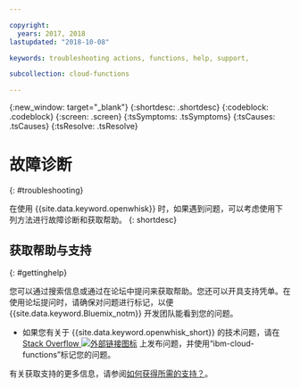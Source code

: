 ```yaml
---

copyright:
  years: 2017, 2018
lastupdated: "2018-10-08"

keywords: troubleshooting actions, functions, help, support, 

subcollection: cloud-functions

---
```


{:new_window: target="_blank"}
{:shortdesc: .shortdesc}
{:codeblock: .codeblock}
{:screen: .screen}
{:tsSymptoms: .tsSymptoms}
{:tsCauses: .tsCauses}
{:tsResolve: .tsResolve}

# 故障诊断
{: #troubleshooting}

在使用 {{site.data.keyword.openwhisk}} 时，如果遇到问题，可以考虑使用下列方法进行故障诊断和获取帮助。
{: shortdesc}


## 获取帮助与支持
{: #gettinghelp}

您可以通过搜索信息或通过在论坛中提问来获取帮助。您还可以开具支持凭单。在使用论坛提问时，请确保对问题进行标记，以便 {{site.data.keyword.Bluemix_notm}} 开发团队能看到您的问题。

  * 如果您有关于 {{site.data.keyword.openwhisk_short}} 的技术问题，请在 [Stack Overflow ![外部链接图标](../icons/launch-glyph.svg "外部链接图标")](https://stackoverflow.com/search?q=ibm-cloud-functions) 上发布问题，并使用“ibm-cloud-functions”标记您的问题。

有关获取支持的更多信息，请参阅[如何获得所需的支持？](/docs/get-support?topic=get-support-getting-customer-support#getting-customer-support)。
